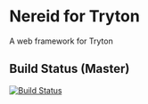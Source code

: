 Nereid for Tryton
=================

A web framework for Tryton


Build Status (Master)
---------------------

[![Build Status](https://secure.travis-ci.org/openlabs/nereid.png?branch=master)](https://travis-ci.org/openlabs/nereid)
